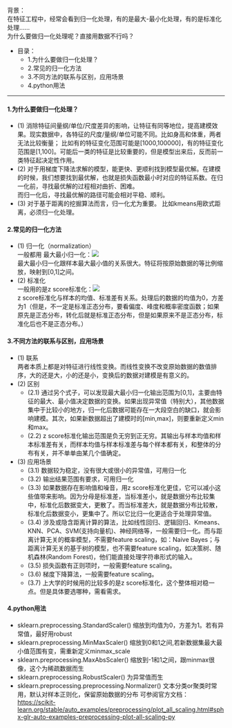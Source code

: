 背景：  
在特征工程中，经常会看到归一化处理，有的是最大-最小化处理，有的是标准化处理……   
为什么要做归一化处理呢？直接用数据不行吗？    

- 目录：  
    - 1.为什么要做归一化处理？  
    - 2.常见的归一化方法  
    - 3.不同方法的联系与区别，应用场景
    - 4.python用法
--------

#### 1.为什么要做归一化处理？  
- (1) 消除特征间量纲/单位/尺度差异的影响，让特征有同等地位，提高建模效果。现实数据中，各特征的尺度/量纲/单位可能不同。比如身高和体重，两者无法比较衡量；
比如有的特征变化范围可能是\[1000,100000]，有的特征变化范围是\[1,100]。可能后一类的特征是比较重要的，但是模型出来后，反而前一类特征起决定性作用。  
- (2) 对于用梯度下降法求解的模型，能更快、更顺利找到模型最优解。在建模的时候，我们想要找到最优解，也就是损失函数最小时对应的特征系数。在归一化前，寻找最优解的过程相对曲折、困难。  
而归一化后，寻找最优解的路径可能会相对平稳、顺利。
- (3) 对于基于距离的挖掘算法而言，归一化尤为重要。 比如kmeans用欧式距离，必须归一化处理。 

#### 2.常见的归一化方法  
- (1) 归一化（normalization）  
一般都用 最大最小归一化：![](http://latex.codecogs.com/gif.latex?\\frac{X-x_{min}}{x_{max}-x_{min}})  
最大最小归一化跟样本最大最小值的关系很大。特征将按原始数据的等比例缩放，映射到\[0,1]之间。  
- (2) 标准化  
一般用的是z score标准化：![](http://latex.codecogs.com/gif.latex?\\frac{X-\mu}{\sigma})   
z score标准化与样本的均值、标准差有关系。处理后的数据的均值为0，方差为1（但是，不一定是标准正态分布，要看偏度、峰度和概率密度函数；如果原先是正态分布，转化后就是标准正态分布，但是如果原来不是正态分布，标准化后也不是正态分布。）  

#### 3.不同方法的联系与区别，应用场景
- (1) 联系   
两者本质上都是对特征进行线性变换。而线性变换不改变原始数据的数值排序，大的还是大，小的还是小，变换后的数据对建模是有意义的。
- (2) 区别  
    - (2.1) 通过另个式子，可以发现最大最小归一化输出范围为\[0,1]，主要由特征的最大、最小值决定数据的变换。如果出现异常值（特别大），其他数据集中于比较小的地方，归一化后数据可能存在一大段空白的缺口，就会影响建模。其次，如果新数据超出了建模时的\[min,max]，则要重新定义min和max。  
    - (2.2) z score标准化输出范围是负无穷到正无穷。其输出与样本均值和样本标准差有关，而样本均值与样本标准差与每个样本都有关，和整体的分布有关，并不单单由某几个值确定。  
- (3) 应用场景    
    - (3.1) 数据较为稳定，没有很大或很小的异常值，可用归一化  
    - (3.2) 输出结果范围有要求，可用归一化
    - (3.3) 如果数据存在影响值和噪音，用z score标准化更佳，它可以减小这些值带来影响。因为分母是标准差，当标准差小，就是数据分布比较集中，标准化后数据变大，更散了。而当标准差大，就是数据分布比较散，标准化后数据变小，更集中了。所以它比归一化更适合于处理异常值。
    - (3.4) 涉及或隐含距离计算的算法，比如线性回归、逻辑回归、Kmeans、KNN、PCA、SVM(支持向量机)、神经网络等，一般需要归一化。而与距离计算无关的概率模型，不需要feature scaling，如：Naive Bayes；与距离计算无关的基于树的模型，也不需要feature scaling，如决策树、随机森林(Random Forest)，他们能直接处理字符串形式的输入。   
    - (3.5) 损失函数有正则项时，一般需要feature scaling。   
    - (3.6) 梯度下降算法，一般需要feature scaling。   
    - (3.7) 上大学的时候用的比较多的是z score标准化，这个整体相对稳一点。但是具体要选哪种，需看需求。  

#### 4.python用法 
- sklearn.preprocessing.StandardScaler()  缩放到均值为0，方差为1。若有异常值，最好用robust
- sklearn.preprocessing.MinMaxScaler()  缩放到0和1之间,若新数据集最大最小值范围有变，需重新定义minmax_scale
- sklearn.preprocessing.MaxAbsScaler()  缩放到-1和1之间，跟minmax很像，这个为稀疏数据而生
- sklearn.preprocessing.RobustScaler()  为异常值而生
- sklearn.preprocessing.preprocessing.Normalizer()  文本分类or聚类时常用，默认对样本正则化，保留原始数据的分布
可参阅官方文档：  
https://scikit-learn.org/stable/auto_examples/preprocessing/plot_all_scaling.html#sphx-glr-auto-examples-preprocessing-plot-all-scaling-py
